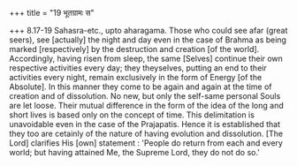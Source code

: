 +++
title = "19 भूतग्रामः स"

+++
8.17-19 Sahasra-etc., upto aharagama. Those who could see afar (great
seers), see \[actually\] the night and day even in the case of Brahma as
being marked \[respectively\] by the destruction and creation \[of the
world\]. Accordingly, having risen from sleep, the same \[Selves\]
continue their own respective activities every day; they theyselves,
putting an end to their activities every night, remain exclusively in
the form of Energy \[of the Absolute\]. In this manner they come to be
again and again at the time of creation and of dissolution. No new, but
only the self-same personal Souls are let loose. Their mutual difference
in the form of the idea of the long and short lives is based only on the
concept of time. This delimitation is unavoidable even in the case of
the Prajapatis. Hence it is established that they too are cetainly of
the nature of having evolution and dissolution. \[The Lord\] clarifies
His \[own\] statement : 'People do return from each and every world; but
having attained Me, the Supreme Lord, they do not do so.'
